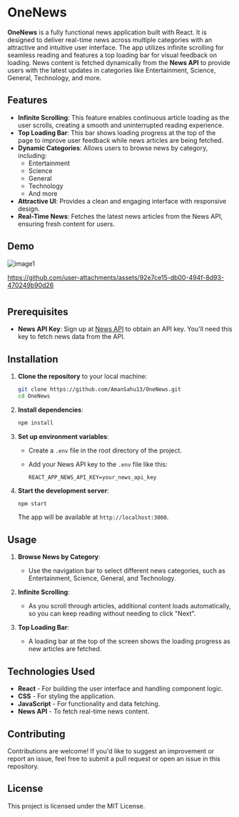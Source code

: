 # OneNews

**OneNews** is a fully functional news application built with React. It is designed to deliver real-time news across multiple categories with an attractive and intuitive user interface. The app utilizes infinite scrolling for seamless reading and features a top loading bar for visual feedback on loading. News content is fetched dynamically from the **News API** to provide users with the latest updates in categories like Entertainment, Science, General, Technology, and more.

## Features

- **Infinite Scrolling**: This feature enables continuous article loading as the user scrolls, creating a smooth and uninterrupted reading experience.
- **Top Loading Bar**: This bar shows loading progress at the top of the page to improve user feedback while news articles are being fetched.
- **Dynamic Categories**: Allows users to browse news by category, including:
  - Entertainment
  - Science
  - General
  - Technology
  - And more
- **Attractive UI**: Provides a clean and engaging interface with responsive design.
- **Real-Time News**: Fetches the latest news articles from the News API, ensuring fresh content for users.

## Demo
<!-- Add a screenshot of your app here -->
![image1](https://github.com/user-attachments/assets/88c503da-c30d-42df-aa84-0cc834a91d95)

https://github.com/user-attachments/assets/92e7ce15-db00-494f-8d93-470249b90d26
#

## Prerequisites

- **News API Key**: Sign up at [News API](https://newsapi.org/) to obtain an API key. You'll need this key to fetch news data from the API.

## Installation

1. **Clone the repository** to your local machine:

   ```bash
   git clone https://github.com/AmanSahu13/OneNews.git
   cd OneNews
   ```

2. **Install dependencies**:

   ```bash
   npm install
   ```

3. **Set up environment variables**:
   - Create a `.env` file in the root directory of the project.
   - Add your News API key to the `.env` file like this:

     ```plaintext
     REACT_APP_NEWS_API_KEY=your_news_api_key
     ```

4. **Start the development server**:

   ```bash
   npm start
   ```

   The app will be available at `http://localhost:3000`.

## Usage

1. **Browse News by Category**:
   - Use the navigation bar to select different news categories, such as Entertainment, Science, General, and Technology.

2. **Infinite Scrolling**:
   - As you scroll through articles, additional content loads automatically, so you can keep reading without needing to click "Next".

3. **Top Loading Bar**:
   - A loading bar at the top of the screen shows the loading progress as new articles are fetched.

## Technologies Used

- **React** - For building the user interface and handling component logic.
- **CSS** - For styling the application.
- **JavaScript** - For functionality and data fetching.
- **News API** - To fetch real-time news content.

## Contributing

Contributions are welcome! If you'd like to suggest an improvement or report an issue, feel free to submit a pull request or open an issue in this repository.

## License

This project is licensed under the MIT License.

